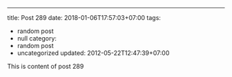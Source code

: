---
title: Post 289
date: 2018-01-06T17:57:03+07:00
tags:
  - random post
  - null
category:
  - random post
  - uncategorized
updated: 2012-05-22T12:47:39+07:00

This is content of post 289